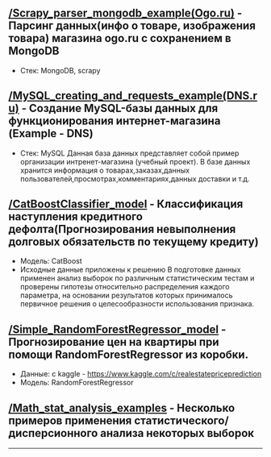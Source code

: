 ## [/Scrapy_parser_mongodb_example(Ogo.ru)][1] - Парсинг данных(инфо о товаре, изображения товара) магазина ogo.ru с сохранением в MongoDB
- Стек: MongoDB, scrapy

## [/MySQL_creating_and_requests_example(DNS.ru)][2] - Cоздание MySQL-базы данных для функционирования интернет-магазина (Example - DNS)
- Стек: MySQL
Данная база данных представляет собой пример организации интренет-магазина (учебный проект). В базе данных хранится информация о товарах,заказах,данных пользователей,просмотрах,комментариях,данных доставки и т.д.

## [/CatBoostClassifier_model][3] - Классификация наступления кредитного дефолта(Прогнозирования невыполнения долговых обязательств по текущему кредиту)
- Модель: CatBoost
- Исходные данные приложены к решению
В подготовке данных применен анализ выборок по различным статистическим тестам и проверены гипотезы относительно распределения каждого параметра, на основании результатов которых принималось первичное решения о целесообразности использования признака.

## [/Simple_RandomForestRegressor_model][4] - Прогнозирование цен на квартиры при помощи RandomForestRegressor из коробки.
- Данные: с kaggle - https://www.kaggle.com/c/realestatepriceprediction
- Модель: RandomForestRegressor

## [/Math_stat_analysis_examples][5] - Несколько примеров применения статистического/дисперсионного анализа некоторых выборок



---
[1]: https://github.com/mahhets/portfolio/tree/main/Scrapy_parser_mongodb_example(Ogo.ru)
[2]: https://github.com/mahhets/portfolio/tree/main/MySQL_creating_and_requests_example(DNS.ru)
[3]: https://github.com/mahhets/portfolio/tree/main/CatBoostClassifier_model
[4]: https://github.com/mahhets/portfolio/tree/main/Simple_RandomForestRegressor_model
[5]: https://github.com/mahhets/portfolio/tree/main/Math_stat_analysis_examples
